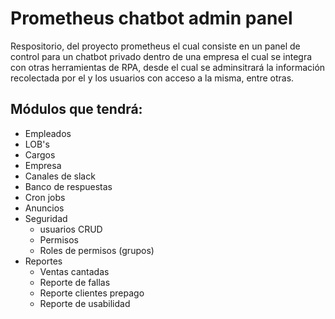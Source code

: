 # Prometheus chatbot admin panel

Respositorio, del proyecto prometheus el cual consiste en un panel de control para un chatbot privado dentro de una empresa el cual se integra con otras herramientas de RPA, desde el cual se adminsitrará la información recolectada por el y los usuarios con acceso a la misma, entre otras. 

## Módulos que tendrá:

- Empleados
- LOB's
- Cargos
- Empresa
- Canales de slack
- Banco de respuestas
- Cron jobs
- Anuncios  
- Seguridad
  - usuarios CRUD
  - Permisos
  - Roles de permisos (grupos)
- Reportes
  - Ventas cantadas
  - Reporte de fallas
  - Reporte clientes prepago
  - Reporte de usabilidad